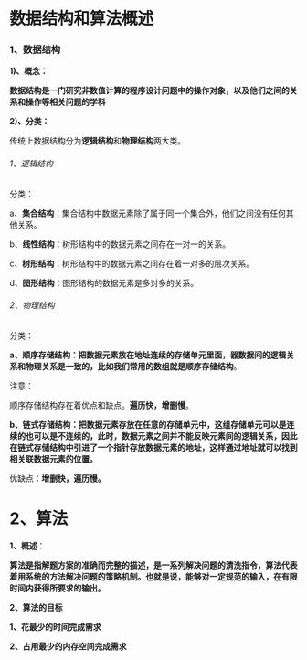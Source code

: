 # 数据结构和算法概述

### 1、数据结构

**1)、概念：**

​		**数据结构是一门研究非数值计算的程序设计问题中的操作对象，以及他们之间的关系和操作等相关问题的学科**

**2)、分类：**

传统上数据结构分为**逻辑结构**和**物理结构**两大类。

###### 1、逻辑结构

分类：

a、**集合结构**：集合结构中数据元素除了属于同一个集合外，他们之间没有任何其他关系。

b、**线性结构**：树形结构中的数据元素之间存在一对一的关系。

c、**树形结构**：树形结构中的数据元素之间存在着一对多的层次关系。

d、**图形结构**：图形结构的数据元素是多对多的关系。

###### 2、物理结构

分类：

**a、顺序存储结构：把数据元素放在地址连续的存储单元里面，器数据间的逻辑关系和物理关系是一致的，比如我们常用的数组就是顺序存储结构**。

注意：

顺序存储结构存在着优点和缺点。**遍历快，增删慢**。



**b、链式存储结构：把数据元素存放在任意的存储单元中，这组存储单元可以是连续的也可以是不连续的，此时，数据元素之间并不能反映元素间的逻辑关系，因此在链式存储结构中引进了一个指针存放数据元素的地址，这样通过地址就可以找到相关联数据元素的位置。**

优缺点：**增删快，遍历慢。**



# 2、算法

 **1、概述**：

**算法是指解题方案的准确而完整的描述，是一系列解决问题的清洗指令，算法代表着用系统的方法解决问题的策略机制。也就是说，能够对一定规范的输入，在有限时间内获得所要求的输出。**



**2、算法的目标**

**1、花最少的时间完成需求**

**2、占用最少的内存空间完成需求**